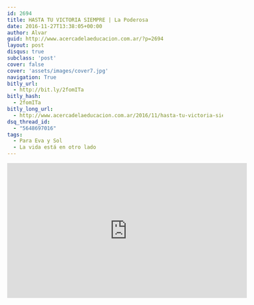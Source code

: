 ```yaml
---
id: 2694
title: HASTA TU VICTORIA SIEMPRE | La Poderosa
date: 2016-11-27T13:38:05+00:00
author: Alvar
guid: http://www.acercadelaeducacion.com.ar/?p=2694
layout: post
disqus: true
subclass: 'post'
cover: false
cover: 'assets/images/cover7.jpg'
navigation: True
bitly_url:
  - http://bit.ly/2fomITa
bitly_hash:
  - 2fomITa
bitly_long_url:
  - http://www.acercadelaeducacion.com.ar/2016/11/hasta-tu-victoria-siempre-la-poderosa/
dsq_thread_id:
  - "5648697016"
tags:
  - Para Eva y Sol
  - La vida está en otro lado
---
```

<iframe width="560" height="315" src="https://www.youtube.com/embed/lI0Cx_8SD-s?rel=0" frameborder="0" allowfullscreen></iframe>
